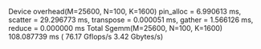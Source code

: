 Device overhead(M=25600, N=100, K=1600) pin_alloc = 6.990613 ms, scatter = 29.296773 ms, transpose = 0.000051 ms, gather = 1.566126 ms, reduce = 0.000000 ms
Total Sgemm(M=25600, N=100, K=1600) 108.087739 ms ( 76.17 Gflops/s 3.42 Gbytes/s)
